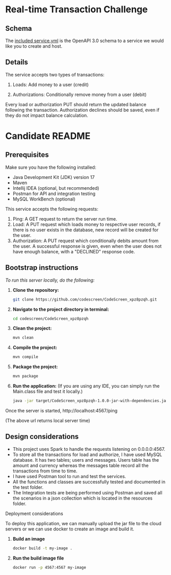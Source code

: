 Real-time Transaction Challenge
===============================
## Schema
The [included service.yml](service.yml) is the OpenAPI 3.0 schema to a service we would like you to create and host. 

## Details
The service accepts two types of transactions:
1) Loads: Add money to a user (credit)

2) Authorizations: Conditionally remove money from a user (debit)

Every load or authorization PUT should return the updated balance following the transaction. Authorization declines should be saved, even if they do not impact balance calculation.



# Candidate README

## Prerequisites

Make sure you have the following installed:
- Java Development Kit (JDK) version 17
- Maven
- Intellij IDEA (optional, but recommended)
- Postman for API and integration testing
- MySQL WorkBench (optional)


This service accepts the following requests:
1. Ping: A GET request to return the server run time.
2. Load: A PUT request which loads money to respective user records, if there is no user exists in the database, new record will be created for the user.
3. Authorization: A PUT request which conditionally debits amount from the user. A successful response is given, even when the user does not have enough balance, with a "DECLINED" response code.

## Bootstrap instructions
*To run this server locally, do the following:*
1. **Clone the repository:**
   ```sh
   git clone https://github.com/codescreen/CodeScreen_xpz8pzqh.git
   
2. **Navigate to the project directory in terminal:**
    ```sh
   cd codescreen/CodeScreen_xpz8pzqh

3. **Clean the project:**
    ```sh
   mvn clean

4. **Compile the project:**
    ```sh
   mvn compile
   
5. **Package the project:**
    ```sh
   mvn package

6. **Run the application:** (If you are using any IDE, you can simply run the Main.class file and test it locally.)
    ```sh
   java -jar target/CodeScreen_xpz8pzqh-1.0.0-jar-with-dependencies.jar

Once the server is started, http://localhost:4567/ping

(The above url returns local server time)

## Design considerations

- This project uses Spark to handle the requests listening on 0.0.0.0:4567.
- To store all the transactions for load and authorize, I have used MySQL database. It has two tables; users and messages. Users table has the amount and currency whereas the messages table record all the transactions from time to time.
- I have used Postman tool to run and test the services.
- All the functions and classes are successfully tested and documented in the test folder.
- The Integration tests are being performed using Postman and saved all the scenarios in a json collection which is located in the resources folder.


Deployment considerations

To deploy this application, we can manually upload the jar file to the cloud servers or we can use docker to create an image and build it.

1. **Build an image**
   ```sh
   docker build -t my-image .
2. **Run the build image file**
   ```sh
   docker run -p 4567:4567 my-image
